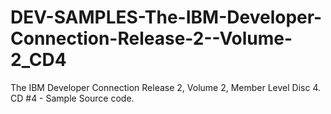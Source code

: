 DEV-SAMPLES-The-IBM-Developer-Connection-Release-2--Volume-2_CD4
================================================================

The IBM Developer Connection Release 2, Volume 2, Member Level Disc 4. CD #4 - Sample Source code. 
